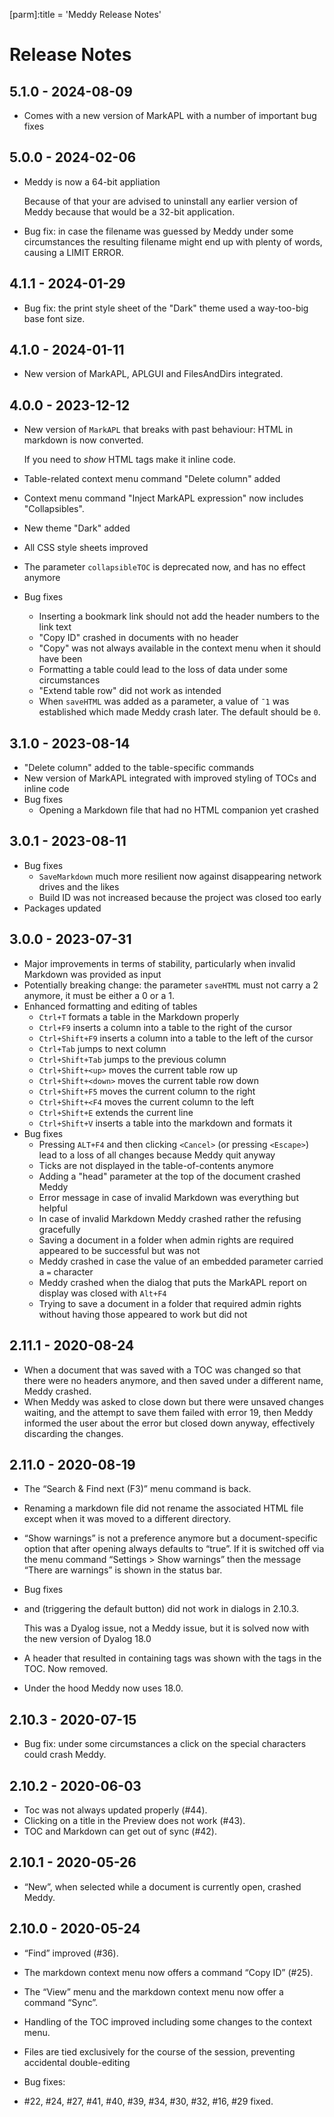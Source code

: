 [parm]:title = 'Meddy Release Notes'


# Release Notes 


## 5.1.0 - 2024-08-09

* Comes with a new version of MarkAPL with a number of important bug fixes

## 5.0.0 - 2024-02-06

* Meddy is now a 64-bit appliation

  Because of that your are advised to uninstall any earlier version of Meddy because that would be a 32-bit application.

* Bug fix: in case the filename was guessed by Meddy under some circumstances the resulting filename might end up with plenty of words, causing a LIMIT ERROR.


## 4.1.1 - 2024-01-29

* Bug fix: the print style sheet of the "Dark" theme used a way-too-big base font size.

## 4.1.0 - 2024-01-11

* New version of MarkAPL, APLGUI and FilesAndDirs integrated.

## 4.0.0 - 2023-12-12

* New version of `MarkAPL` that breaks with past behaviour: HTML in markdown is now converted. 

  If you need to _show_ HTML tags make it inline code.
* Table-related context menu command "Delete column" added
* Context menu command "Inject MarkAPL expression" now includes "Collapsibles".
* New theme "Dark" added
* All CSS style sheets improved
* The parameter `collapsibleTOC` is deprecated now, and has no effect anymore
* Bug fixes     
  * Inserting a bookmark link should not add the header numbers to the link text  
  * "Copy ID" crashed in documents with no header
  * "Copy" was not always available in the context menu when it should have been
  * Formatting a table could lead to the loss of data under some circumstances
  * "Extend table row" did not work as intended
  * When `saveHTML` was added as a parameter, a value of `¯1` was established which 
     made Meddy crash later. The default should be `0`.

## 3.1.0 - 2023-08-14

* "Delete column" added to the table-specific commands                  
* New version of MarkAPL integrated with improved styling of TOCs and inline code
* Bug fixes
  * Opening a Markdown file that had no HTML companion yet crashed

## 3.0.1 - 2023-08-11

* Bug fixes
  * `SaveMarkdown` much more resilient now against disappearing network drives and the likes
  * Build ID was not increased because the project was closed too early
* Packages updated  

## 3.0.0 - 2023-07-31

* Major improvements in terms of stability, particularly when invalid Markdown was provided as input
* Potentially breaking change: the parameter `saveHTML` must not carry a 2 anymore, it must be either a 0 or a 1.
* Enhanced formatting and editing of tables
  * `Ctrl+T` formats a table in the Markdown properly
  * `Ctrl+F9` inserts a column into a table to the right of the cursor
  * `Ctrl+Shift+F9` inserts a column into a table to the left of the cursor
  * `Ctrl+Tab` jumps to next column
  * `Ctrl+Shift+Tab` jumps to the previous column
  * `Ctrl+Shift+<up>` moves the current table row up
  * `Ctrl+Shift+<down>` moves the current table row down
  * `Ctrl+Shift+F5` moves the current column to the right
  * `Ctrl+Shift+<F4` moves the current column to the left
  * `Ctrl+Shift+E` extends the current line
  * `Ctrl+Shift+V` inserts a table into the markdown and formats it
* Bug fixes
  * Pressing `ALT+F4` and then clicking `<Cancel>` (or pressing `<Escape>`) lead to a loss of all changes because Meddy quit anyway
  * Ticks are not displayed in the table-of-contents anymore
  * Adding a "head" parameter at the top of the document crashed Meddy
  * Error message in case of invalid Markdown was everything but helpful
  * In case of invalid Markdown Meddy crashed rather the refusing gracefully
  * Saving a document in a folder when admin rights are required appeared to be successful but was not
  * Meddy crashed in case the value of an embedded parameter carried a `=` character
  * Meddy crashed when the dialog that puts the MarkAPL report on display was closed with `Alt+F4`
  * Trying to save a document in a folder that required admin rights without having those appeared to work but did not

## 2.11.1 - 2020-08-24

* When a document that was saved with a TOC was changed so that there were no headers anymore, and then saved under a different name, Meddy crashed.
* When Meddy was asked to close down but there were unsaved changes waiting, and the attempt to save them failed with error 19, then Meddy informed the user about the error but closed down anyway, effectively discarding the changes.

## 2.11.0 - 2020-08-19

* The “Search & Find next (F3)” menu command is back.
* Renaming a markdown file did not rename the associated HTML file except when it was moved to a different directory.
* “Show warnings” is not a preference anymore but a document-specific option that after opening always defaults to “true”.
  If it is switched off via the menu command “Settings &gt; Show warnings” then the message “There are warnings” is shown in the status bar.
* Bug fixes
 
* <Escape> and <Enter> (triggering the default button) did not work in dialogs in 2.10.3.

  This was a Dyalog issue, not a Meddy issue, but it is solved now with the new version of Dyalog 18.0
* A header that resulted in containing tags was shown with the tags in the TOC. Now removed.
* Under the hood Meddy now uses 18.0.
  
## 2.10.3 - 2020-07-15

* Bug fix: under some circumstances a click on the special characters could crash Meddy.
  
## 2.10.2 - 2020-06-03

* Toc was not always updated properly (#44).
* Clicking on a title in the Preview does not work (#43).
* TOC and Markdown can get out of sync (#42).
  
## 2.10.1 - 2020-05-26

* “New”, when selected while a document is currently open, crashed Meddy.
  
## 2.10.0 - 2020-05-24
 
* “Find” improved (#36).
* The markdown context menu now offers a command “Copy ID” (#25).
* The “View” menu and the markdown context menu now offer a command “Sync”.
* Handling of the TOC improved including some changes to the context menu.
* Files are tied exclusively for the course of the session, preventing accidental double-editing
* Bug fixes:
 
* #22, #24, #27, #41, #40, #39, #34, #30, #32, #16, #29 fixed.





















